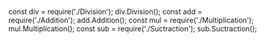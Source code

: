 const div = require('./Division');
div.Division();
const add = require('./Addition');
add.Addition();
const mul = require('./Multiplication');
mul.Multiplication();
const sub = require('./Suctraction');
sub.Suctraction();

